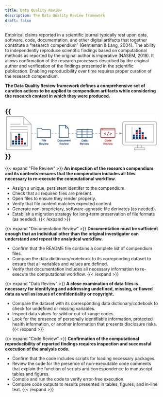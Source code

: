 ```yaml
---
title: Data Quality Review
description: The Data Quality Review framework
draft: false
---
```

Empirical claims reported in a scientific journal typically rest upon data, software, code, documentation, and other digital artifacts that together constitute a “research compendium” (Gentleman  & Lang, 2004). The ability to independently reproduce scientific findings based on computational methods as reported by the original author is imperative (NASEM, 2019). It allows confirmation of the research processes described by the original author and verification of the findings presented in the scientific publication. Enabling reproducibility over time requires proper curation of the research compendium.

**The Data Quality Review framework defines a comprehensive set of curation actions to be applied to  compendium artifacts while considering the research context in which they were produced.**

{{<img src="/images/DQR.png" alt="Conceptual diagram of the Data Quality Review framework" position="center" >}}
---
{{< expand "File Review" >}}
**An inspection of the research compendium and its contents ensures that the compendium includes all files necessary to re-execute the computational workflow.**
- Assign a unique, persistent identifer to the compendium.
- Check that all required files are present.
- Open files to ensure they render properly.
- Verify that file content matches expected content.
- Generate non-proprietary, software-agnostic file derivates (as needed).
- Establish a migration strategy for long-term preservation of file formats (as needed).
{{< /expand >}}

{{< expand "Documentation Review" >}}
**Documentation must be sufficient enough that an individual other than the original investigator can understand and repeat the analytical workflow.**
- Confirm that the README file contains a complete list of compendium files. 
- Compare the data dictionary/codebook to its correponding dataset to ensure that all variables and values are defined.
- Verify that documentation includes all necessary information to re-execute the computational workflow.
{{< /expand >}}

{{< expand "Data Review" >}}
**A close examination of data files is necessary for identifying and addressing undefined, missing, or flawed data as well as issues of confidentiality or copyright.**
- Compare the dataset with its corresponding data dictionary/codebook to check for undefined or missing variables.
- Inspect data values for wild or out-of-range codes.
- Look for the presence of personally identifiable information, protected health information, or another information that presents disclosure risks.
{{< /expand >}}

{{< expand "Code Review" >}}
**Confirmation of the computational reproducibility of reported findings requires inspection and successful execution of the analysis code.**
- Confirm that the code includes scripts for loading necessary packages. 
- Review the code for the presence of non-executable code comments that explain the function of scripts and correspondence to manuscript tables and figures.
- Compile and run the code to verify error-free execution.
- Compare code outputs to results presented in tables, figures, and in-line text.
{{< /expand >}}
